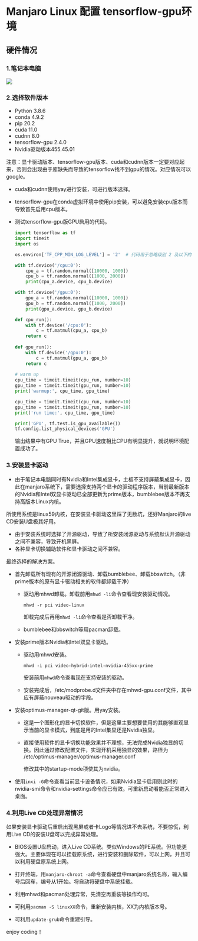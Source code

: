 # Manjaro Linux 配置 tensorflow-gpu环境

## 硬件情况

### 1.笔记本电脑

![](/home/peterchen/Pictures/Screenshots/system_info.png)

### 2.选择软件版本

- Python 3.8.6
- conda 4.9.2
- pip 20.2
- cuda 11.0
- cudnn 8.0
- tensorflow-gpu 2.4.0
- Nvidia驱动版本455.45.01

注意：显卡驱动版本、tensorflow-gpu版本、cuda和cudnn版本一定要对应起来，否则会出现由于库缺失而导致的tensorflow找不到gpu的情况。对应情况可以google。

- cuda和cudnn使用yay进行安装，可进行版本选择。

- tensorflow-gpu在conda虚拟环境中使用pip安装，可以避免安装cpu版本而导致首先启用cpu版本。

- 测试tensorflow-gpu版GPU启用的代码。

  ```python
  import tensorflow as tf
  import timeit
  import os
  
  os.environ['TF_CPP_MIN_LOG_LEVEL'] = '2'  # 代码用于忽略级别 2 及以下的消息（级别 1 是提示，级别 2 是警告，级别 3 是错误）。
  
  with tf.device('/cpu:0'):
      cpu_a = tf.random.normal([10000, 1000])
      cpu_b = tf.random.normal([1000, 2000])
      print(cpu_a.device, cpu_b.device)
  
  with tf.device('/gpu:0'):
      gpu_a = tf.random.normal([10000, 1000])
      gpu_b = tf.random.normal([1000, 2000])
      print(gpu_a.device, gpu_b.device)
  
  def cpu_run():
      with tf.device('/cpu:0'):
          c = tf.matmul(cpu_a, cpu_b)
      return c
      
  def gpu_run():
      with tf.device('/gpu:0'):
          c = tf.matmul(gpu_a, gpu_b)
      return c
      
  # warm up
  cpu_time = timeit.timeit(cpu_run, number=10)
  gpu_time = timeit.timeit(gpu_run, number=10)
  print('warmup:', cpu_time, gpu_time)
  
  cpu_time = timeit.timeit(cpu_run, number=10)
  gpu_time = timeit.timeit(gpu_run, number=10)
  print('run time:', cpu_time, gpu_time)
  
  print('GPU', tf.test.is_gpu_available())
  tf.config.list_physical_devices('GPU')
  ```

  输出结果中有GPU True，并且GPU速度相比CPU有明显提升，就说明环境配置成功了。

### 3.安装显卡驱动

- 由于笔记本电脑同时有Nvidia和Intel集成显卡，主板不支持屏蔽集成显卡，因此在manjaro系统下，需要选择支持两个显卡的驱动程序版本，当前最新版本的Nvidia和Intel双显卡驱动已全部更新为prime版本，bumblebee版本不再支持高版本Linux内核。

所使用系统是linux59内核，在安装显卡驱动这里踩了无数坑，还好Manjaro的live CD安装U盘极其好用。

- 由于安装系统时选择了开源驱动，导致了所安装闭源驱动与系统默认开源驱动之间不兼容，导致开机黑屏。
- 各种显卡切换辅助软件和显卡驱动之间不兼容。

最终选择的解决方案。

- 首先卸载所有现有的开源闭源驱动、卸载bumblebee、卸载bbswitch。（非prime版本的原有显卡驱动相关的软件都卸载干净）

  - 驱动用mhwd卸载。卸载前用`mhwd -li`命令查看现安装驱动情况。

    `mhwd -r pci video-linux`

    卸载完成后再用`mhwd -li`命令查看是否卸载干净。

  - bumblebee和bbswitch等用pacman卸载。

- 安装prime版本Nvidia和Intel双显卡驱动。

  - 驱动用mhwd安装。

    `mhwd -i pci video-hybrid-intel-nvidia-455xx-prime`

    安装前用`mhwd`命令查看现在支持安装的驱动。

  - 安装完成后，/etc/modprobe.d文件夹中存在mhwd-gpu.conf文件，其中应有屏蔽nouveau驱动的字段。

- 安装optimus-manager-qt-git版。用yay安装。

  - 这是一个图形化的显卡切换软件，但是这里主要想要使用的其能够直观显示当前的显卡模式，到底是用的Intel集显还是Nvidia独显。

  - 直接使用软件的显卡切换功能效果并不理想，无法完成Nvidia独显的切换。因此通过修改配置文件，实现开机采用独显的效果，路径为 /etc/optimus-manager/optimus-manager.conf

    修改其中的startup-mode项使其为nvidia。

- 使用`inxi -G`命令查看当前显卡设备情况，如果Nvidia显卡启用则此时的nvidia-smi命令和nvidia-settings命令应已有效。可重新启动看能否正常进入桌面。

### 4.利用Live CD处理异常情况

如果安装显卡驱动后重启出现黑屏或者卡Logo等情况进不去系统，不要惊慌，利用Live CD的安装U盘可以完成异常处理。

- BIOS设置U盘启动，进入Live CD系统。类似Windows的PE系统。但功能更强大。主要体现在可以挂载原系统，进行安装和删除软件，可以上网，并且可以利用硬盘原系统上网。

- 打开终端，用`manjaro-chroot -a`命令查看硬盘中manjaro系统名称，输入编号后回车，编号从1开始。将自动将硬盘中系统挂载。
- 利用mhwd和pacman处理异常，先清空再重装等操作均可。
- 可利用`pacman -S linuxXX`命令，重新安装内核，XX为内核版本号。
- 可利用`update-grub`命令重建引导。

enjoy coding！